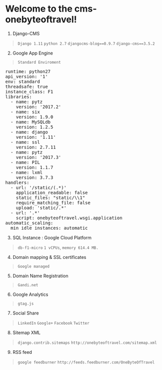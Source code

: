 # Welcome to the cms-onebyteoftravel!

1. Django-CMS
> `Django 1.11`
> `python 2.7`
> `djangocms-blog==0.9.7`
> `django-cms==3.5.2`
2. Google App Engine
> `Standard Enviroment`
<pre>
runtime: python27
api_version: '1'
env: standard
threadsafe: true
instance_class: F1
libraries:
  - name: pytz
    version: '2017.2'
  - name: six
    version: 1.9.0
  - name: MySQLdb
    version: 1.2.5
  - name: django
    version: '1.11'
  - name: ssl
    version: 2.7.11
  - name: pytz
    version: '2017.3'
  - name: PIL
    version: 1.1.7
  - name: lxml
    version: 3.7.3
handlers:
  - url: '/static/(.*)'
    application_readable: false
    static_files: "static/\\1"
    require_matching_file: false
    upload: 'static/.*'
  - url: '.*'
    script: onebyteoftravel.wsgi.application
automatic_scaling:
  min_idle_instances: automatic
</pre>
3. SQL Instance : Google Cloud Platform

> `db-f1-micro`
> `1 vCPUs`, `memory 614.4 MB.`

4. Domain mapping & SSL certificates
> `Google managed`

5. Domain Name Registration
> `Gandi.net`

6. Google Analytics
> `gtag.js`

7. Social Share
> `LinkedIn`
> `Google+`
> `Facebook`
> `Twitter`

8. Sitemap XML
> `django.contrib.sitemaps`
> `http://onebyteoftravel.com/sitemap.xml`

9. RSS feed
> `google feedburner`
> `http://feeds.feedburner.com/OneByteOfTravel`

